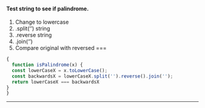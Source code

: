 #### Test string to see if palindrome.

1. Change to lowercase
2. .split(‘’) string
3. .reverse string
4. .join(‘’)
5. Compare original with reversed ===

```javascript
{
  function isPalindrome(x) {
  const lowerCaseX = x.toLowerCase();
  const backwardsX = lowerCaseX.split('').reverse().join('');
  return lowerCaseX === backwardsX
}
}
```

***



